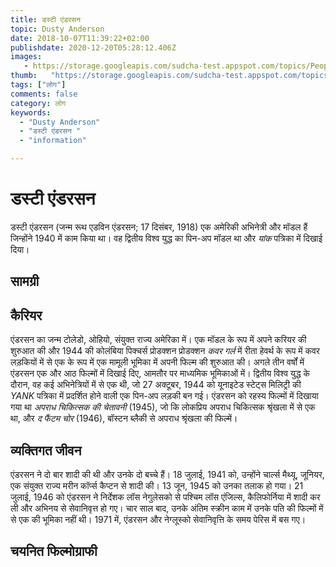 ```yaml
---
title: डस्टी एंडरसन 
topic: Dusty Anderson
date: 2018-10-07T11:39:22+02:00
publishdate: 2020-12-20T05:28:12.406Z
images: 
   - https://storage.googleapis.com/sudcha-test.appspot.com/topics/People/dusty_anderson/1.jpeg
thumb:   "https://storage.googleapis.com/sudcha-test.appspot.com/topics/People/dusty_anderson/thumb.jpeg"
tags: ["लोग"]
comments: false
category: लोग
keywords: 
  - "Dusty Anderson"
  - "डस्टी एंडरसन "
  - "information"

---
```

<h1> डस्टी एंडरसन </h1> <p> </p> <p> डस्टी एंडरसन (जन्म रूथ एडविन एंडरसन; 17 दिसंबर, 1918) एक अमेरिकी अभिनेत्री और मॉडल हैं जिन्होंने 1940 में काम किया था। वह द्वितीय विश्व युद्ध का पिन-अप मॉडल था और <i> यांक </i> पत्रिका में दिखाई दिया। </p> <h2> सामग्री </h2> <h2> कैरियर </h2> <p> एंडरसन का जन्म टोलेडो, ओहियो, संयुक्त राज्य अमेरिका में। एक मॉडल के रूप में अपने करियर की शुरुआत की और 1944 की कोलंबिया पिक्चर्स प्रोडक्शन प्रोडक्शन <i> कवर गर्ल </i> में रीता हेवर्थ के रूप में कवर लड़कियों में से एक के रूप में एक मामूली भूमिका में अपनी फिल्म की शुरुआत की। अगले तीन वर्षों में एंडरसन एक और आठ फिल्मों में दिखाई दिए, आमतौर पर माध्यमिक भूमिकाओं में। द्वितीय विश्व युद्ध के दौरान, वह कई अभिनेत्रियों में से एक थी, जो 27 अक्टूबर, 1944 को यूनाइटेड स्टेट्स मिलिट्री की <i> YANK </i> पत्रिका में प्रदर्शित होने वाली एक पिन-अप लड़की बन गई। एंडरसन को रहस्य फिल्मों में दिखाया गया था <i> अपराध चिकित्सक की चेतावनी </i> (1945), जो कि लोकप्रिय अपराध चिकित्सक श्रृंखला में से एक था, और <i> द फैंटम चोर </i> (1946), बॉस्टन ब्लैकी से अपराध श्रृंखला की फिल्में। </p> <h2> व्यक्तिगत जीवन </h2> <p> एंडरसन ने दो बार शादी की थी और उनके दो बच्चे हैं। 18 जुलाई, 1941 को, उन्होंने चार्ल्स मैथ्यू, जूनियर, एक संयुक्त राज्य मरीन कॉर्प्स कैप्टन से शादी की। 13 जून, 1945 को उनका तलाक हो गया। 21 जुलाई, 1946 को एंडरसन ने निर्देशक लॉस नेगुलेसको से पश्चिम लॉस एंजिल्स, कैलिफोर्निया में शादी कर ली और अभिनय से सेवानिवृत्त हो गए। चार साल बाद, उनके अंतिम स्क्रीन काम में उनके पति की फिल्मों में से एक की भूमिका नहीं थी। 1971 में, एंडरसन और नेग्लूस्को सेवानिवृत्ति के समय पेरिस में बस गए। </p> <h2> चयनित फिल्मोग्राफी </h2> 